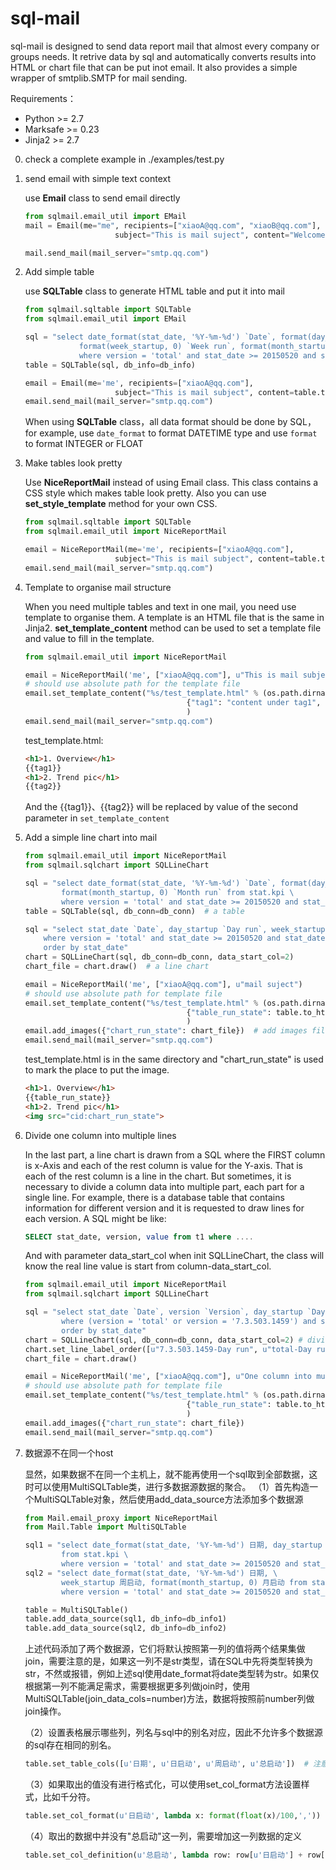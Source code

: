 sql-mail
==============

sql-mail is designed to send data report mail that almost every company or groups needs. It retrive data by sql and automatically converts results into HTML or chart file that can be put inot email. It also provides a simple wrapper of smtplib.SMTP for mail sending.

Requirements：
- Python >= 2.7
- Marksafe >= 0.23
- Jinja2 >= 2.7 


0. check a complete example in ./examples/test.py

1. send email with simple text context

    use **Email** class to send email directly
    ```python
    from sqlmail.email_util import EMail
    mail = Email(me="me", recipients=["xiaoA@qq.com", "xiaoB@qq.com"], 
                        subject="This is mail suject", content="Welcome to sqlmail")
    
    mail.send_mail(mail_server="smtp.qq.com")
    ```

2. Add simple table

    use **SQLTable** class to generate HTML table and put it into mail
    ```python
    from sqlmail.sqltable import SQLTable
    from sqlmail.email_util import EMail

    sql = "select date_format(stat_date, '%Y-%m-%d') `Date`, format(day_startup, 0) `Day run`, \
                format(week_startup, 0) `Week run`, format(month_startup, 0) `Month run` from stat.kpi \
                where version = 'total' and stat_date >= 20150520 and stat_date <= 20150526"
    table = SQLTable(sql, db_info=db_info)
    
    email = Email(me='me', recipients=["xiaoA@qq.com"], 
                        subject="This is mail subject", content=table.to_html())
    email.send_mail(mail_server="smtp.qq.com")
    ```

    When using **SQLTable** class，all data format should be done by SQL，for example, use   `date_format` to format DATETIME type and use `format` to format INTEGER or FLOAT

3. Make tables look pretty

    Use **NiceReportMail** instead of using Email class. This class contains a CSS style which makes table look pretty. Also you can use **set_style_template** method for your own CSS.

    ```python
    from sqlmail.sqltable import SQLTable
    from sqlmail.email_util import NiceReportMail

    email = NiceReportMail(me='me', recipients=["xiaoA@qq.com"], 
                        subject="This is mail subject", content=table.to_html())
    email.send_mail(mail_server="smtp.qq.com")
    ```

4. Template to organise mail structure

    When you need multiple tables and text in one mail, you need use template to organise them. A template is an HTML file that is the same in Jinja2. **set_template_content** method can be used to set a template file and value to fill in the template.
    ```python
    from sqlmail.email_util import NiceReportMail
    
    email = NiceReportMail('me', ["xiaoA@qq.com"], u"This is mail subject")
    # should use absolute path for the template file 
    email.set_template_content("%s/test_template.html" % (os.path.dirname(os.path.abspath(__file__)),), 
                                        {"tag1": "content under tag1", "tag2": "content under tag2"}
                                        )
    email.send_mail(mail_server="smtp.qq.com")
    ```

    test_template.html:
    ```html
    <h1>1. Overview</h1>
    {{tag1}}
    <h1>2. Trend pic</h1>
    {{tag2}}
    ```
    And the {{tag1}}、{{tag2}} will be replaced by value of the second parameter in `set_template_content`

5. Add a simple line chart into mail
    
    ```python
    from sqlmail.email_util import NiceReportMail
    from sqlmail.sqlchart import SQLLineChart
    
    sql = "select date_format(stat_date, '%Y-%m-%d') `Date`, format(day_startup, 0) `Day run`, format(week_startup, 0) `Week run`, \
            format(month_startup, 0) `Month run` from stat.kpi \
            where version = 'total' and stat_date >= 20150520 and stat_date <= 20150526 order by stat_date desc"
    table = SQLTable(sql, db_conn=db_conn)  # a table
    
    sql = "select stat_date `Date`, day_startup `Day run`, week_startup `Week run` from stat.kpi \
        where version = 'total' and stat_date >= 20150520 and stat_date <= 20150526 \
        order by stat_date"
    chart = SQLLineChart(sql, db_conn=db_conn, data_start_col=2)
    chart_file = chart.draw()  # a line chart
    
    email = NiceReportMail('me', ["xiaoA@qq.com"], u"mail suject")
    # should use absolute path for template file
    email.set_template_content("%s/test_template.html" % (os.path.dirname(os.path.abspath(__file__)),),           
                                        {"table_run_state": table.to_html()}
                                        )
    email.add_images({"chart_run_state": chart_file})  # add images file
    email.send_mail(mail_server="smtp.qq.com")
    ```

    test_template.html is in the same directory and "chart_run_state" is used to mark the place to put the image.
    ```html
    <h1>1. Overview</h1>
    {{table_run_state}}
    <h1>2. Trend pic</h1>
    <img src="cid:chart_run_state">
    ```

6. Divide one column into multiple lines

    In the last part, a line chart is drawn from a SQL where the FIRST column is x-Axis and each of the rest column is value for the Y-axis. That is each of the rest column is a line in the chart. But sometimes, it is necessary to divide a column data into multiple part, each part for a single line. For example, there is a database table that contains information for different version and it is requested to draw lines for each version. A SQL might be like:

    ```sql
    SELECT stat_date, version, value from t1 where ....
    ```
    And with parameter data_start_col when init SQLLineChart, the class will know the real line value is start from column-data_start_col.

    ```python
    from sqlmail.email_util import NiceReportMail
    from sqlmail.sqlchart import SQLLineChart

    sql = "select stat_date `Date`, version `Version`, day_startup `Day run` from stat.kpi \
            where (version = 'total' or version = '7.3.503.1459') and stat_date >= 20150520 and stat_date <= 20150526 \
            order by stat_date"
    chart = SQLLineChart(sql, db_conn=db_conn, data_start_col=2) # divide one column into multiple lines with [1, data_start_col) column value
    chart.set_line_label_order([u"7.3.503.1459-Day run", u"total-Day run"]) # user-defined label order
    chart_file = chart.draw()
    
    email = NiceReportMail('me', ["xiaoA@qq.com"], u"One column into multiple lines", )
    # should use absolute path for template file
    email.set_template_content("%s/test_template.html" % (os.path.dirname(os.path.abspath(__file__)),), 
                                        {"table_run_state": table.to_html()}
                                        )
    email.add_images({"chart_run_state": chart_file})
    email.send_mail(mail_server="smtp.qq.com")
    ```

7. 数据源不在同一个host

    显然，如果数据不在同一个主机上，就不能再使用一个sql取到全部数据，这时可以使用MultiSQLTable类，进行多数据源数据的聚合。
    （1）首先构造一个MultiSQLTable对象，然后使用add_data_source方法添加多个数据源

    ```python
    from Mail.email_proxy import NiceReportMail
    from Mail.Table import MultiSQLTable

    sql1 = "select date_format(stat_date, '%Y-%m-%d') 日期, day_startup 日启动 \
            from stat.kpi \
            where version = 'total' and stat_date >= 20150520 and stat_date <= 20150526 order by stat_date desc"
    sql2 = "select date_format(stat_date, '%Y-%m-%d') 日期, \
            week_startup 周启动, format(month_startup, 0) 月启动 from stat.kpi \
            where version = 'total' and stat_date >= 20150520 and stat_date <= 20150526"
    
    table = MultiSQLTable()
    table.add_data_source(sql1, db_info=db_info1)
    table.add_data_source(sql2, db_info=db_info2)
    ```

    上述代码添加了两个数据源，它们将默认按照第一列的值将两个结果集做join，需要注意的是，如果这一列不是str类型，请在SQL中先将类型转换为str，不然或报错，例如上述sql使用date_format将date类型转为str。如果仅根据第一列不能满足需求，需要根据更多列做join时，使用MultiSQLTable(join_data_cols=number)方法，数据将按照前number列做join操作。

    （2）设置表格展示哪些列，列名与sql中的别名对应，因此不允许多个数据源的sql存在相同的别名。

    ```python
    table.set_table_cols([u'日期', u'日启动', u'周启动', u'总启动'])  # 注意中文使用Unicode
    ```
    （3）如果取出的值没有进行格式化，可以使用set_col_format方法设置样式，比如千分符。
    ```python
    table.set_col_format(u'日启动', lambda x: format(float(x)/100,','))
    ```
    
    （4）取出的数据中并没有"总启动"这一列，需要增加这一列数据的定义
    ```python
    table.set_col_definition(u'总启动', lambda row: row[u'日启动'] + row[u'周启动'])  # 注意中文使用Unicode
    ```
